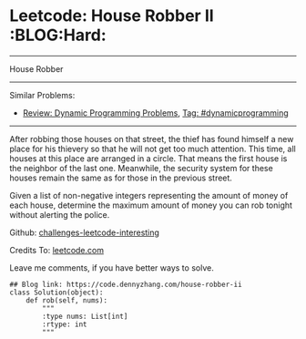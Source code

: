 # Leetcode: House Robber II     :BLOG:Hard:


---

House Robber  

---

Similar Problems:  
-   [Review: Dynamic Programming Problems](https://code.dennyzhang.com/review-dynamicprogramming), [Tag: #dynamicprogramming](https://code.dennyzhang.com/tag/dynamicprogramming)

---

After robbing those houses on that street, the thief has found himself a new place for his thievery so that he will not get too much attention. This time, all houses at this place are arranged in a circle. That means the first house is the neighbor of the last one. Meanwhile, the security system for these houses remain the same as for those in the previous street.  

Given a list of non-negative integers representing the amount of money of each house, determine the maximum amount of money you can rob tonight without alerting the police.  

Github: [challenges-leetcode-interesting](https://github.com/DennyZhang/challenges-leetcode-interesting/tree/master/house-robber-ii)  

Credits To: [leetcode.com](https://leetcode.com/problems/house-robber-ii/description/)  

Leave me comments, if you have better ways to solve.  

    ## Blog link: https://code.dennyzhang.com/house-robber-ii
    class Solution(object):
        def rob(self, nums):
            """
            :type nums: List[int]
            :rtype: int
            """